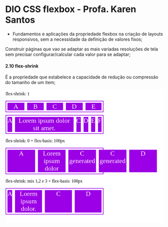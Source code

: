 # DIO CSS flexbox - Profa. Karen Santos

* Fundamentos e aplicações da propriedade flexbox na criação de layouts responsivos, sem a necessidade da definição de valores fixos;

Construir páginas que vao se adaptar as mais variadas resoluções de tela sem precisar configurar/calcular cada valor para se adaptar;

#### 2.10 flex-shrink

É a propriedade que estabelece a capacidade de redução ou compressão do tamanho de um item;

<img src="../9-flex-shrink-img/1.png">
